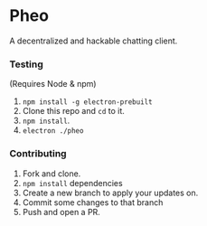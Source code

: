 # Pheo
A decentralized and hackable chatting client.

### Testing
(Requires Node & npm)

 1. `npm install -g electron-prebuilt`
 2. Clone this repo and `cd` to it.
 3. `npm install`.
 4. `electron ./pheo`

### Contributing
 1. Fork and clone.
 2. `npm install` dependencies
 3. Create a new branch to apply your updates on.
 4. Commit some changes to that branch
 5. Push and open a PR.

